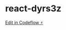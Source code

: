# react-dyrs3z

[Edit in Codeflow ⚡️](https://stackblitz.com/~/github.com/buttmoosa174/react-dyrs3z)